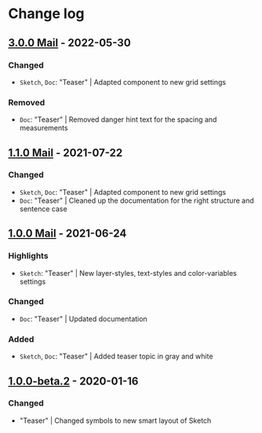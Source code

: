 # Change log

## [3.0.0 Mail](https://github.com/cake-hub/lidl-mail-sketch/tree/v3.0.0) - 2022-05-30

### Changed

* `Sketch`, `Doc`: "Teaser" | Adapted component to new grid settings

### Removed

* `Doc`: "Teaser" | Removed danger hint text for the spacing and measurements


## [1.1.0 Mail](https://github.com/cake-hub/lidl-mail-sketch/tree/v1.1.0) - 2021-07-22

### Changed

* `Sketch`, `Doc`: "Teaser" | Adapted component to new grid settings
* `Doc`: "Teaser" | Cleaned up the documentation for the right structure and sentence case


## [1.0.0 Mail](https://github.com/cake-hub/lidl-mail-sketch/tree/v1.0.0) - 2021-06-24

### Highlights

* `Sketch`: "Teaser" | New layer-styles, text-styles and color-variables settings

### Changed

* `Doc`: "Teaser" | Updated documentation

### Added

* `Sketch`, `Doc`: "Teaser" | Added teaser topic in gray and white

## [1.0.0-beta.2](https://www.secrz.de/bitbucket/projects/UXCAKE/repos/lidl-cake-ui-mail/browse?at=refs%2Ftags%2Fv1.0.0-beta.2) - 2020-01-16

### Changed

* "Teaser" | Changed symbols to new smart layout of Sketch
